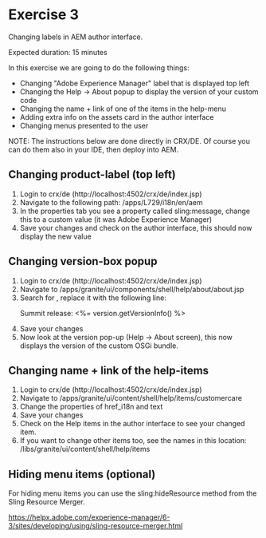 # Exercise 3

Changing labels in AEM author interface.

Expected duration: 15 minutes

In this exercise we are going to do the following things:

* Changing "Adobe Experience Manager" label that is displayed top left
* Changing the Help -> About popup to display the version of your custom code
* Changing the name + link of one of the items in the help-menu
* Adding extra info on the assets card in the author interface
* Changing menus presented to the user

NOTE: The instructions below are done directly in CRX/DE.
Of course you can do them also in your IDE, then deploy into AEM.

## Changing product-label (top left)
1. Login to crx/de (http://localhost:4502/crx/de/index.jsp)
2. Navigate to the following path: /apps/L729/i18n/en/aem
3. In the properties tab you see a property called sling:message, change this to a custom value (it was Adobe Experience Manager)
4. Save your changes and check on the author interface, this should now display the new value

## Changing version-box popup
1. Login to crx/de (http://localhost:4502/crx/de/index.jsp)
2. Navigate to /apps/granite/ui/components/shell/help/about/about.jsp
3. Search for <!-- Lab 729 insert line here -->, replace it with the following line: <p>Summit release: <%= version.getVersionInfo() %> </p>
4. Save your changes
5. Now look at the version pop-up (Help -> About screen), this now displays the version of the custom OSGi bundle.

## Changing name + link of the help-items
1. Login to crx/de (http://localhost:4502/crx/de/index.jsp)
2. Navigate to /apps/granite/ui/content/shell/help/items/customercare
3. Change the properties of href_i18n and text
4. Save your changes
5. Check on the Help items in the author interface to see your changed item.
6. If you want to change other items too, see the names in this location: /libs/granite/ui/content/shell/help/items

## Hiding menu items (optional)
For hiding menu items you can use the sling:hideResource method from the Sling Resource Merger.

https://helpx.adobe.com/experience-manager/6-3/sites/developing/using/sling-resource-merger.html
